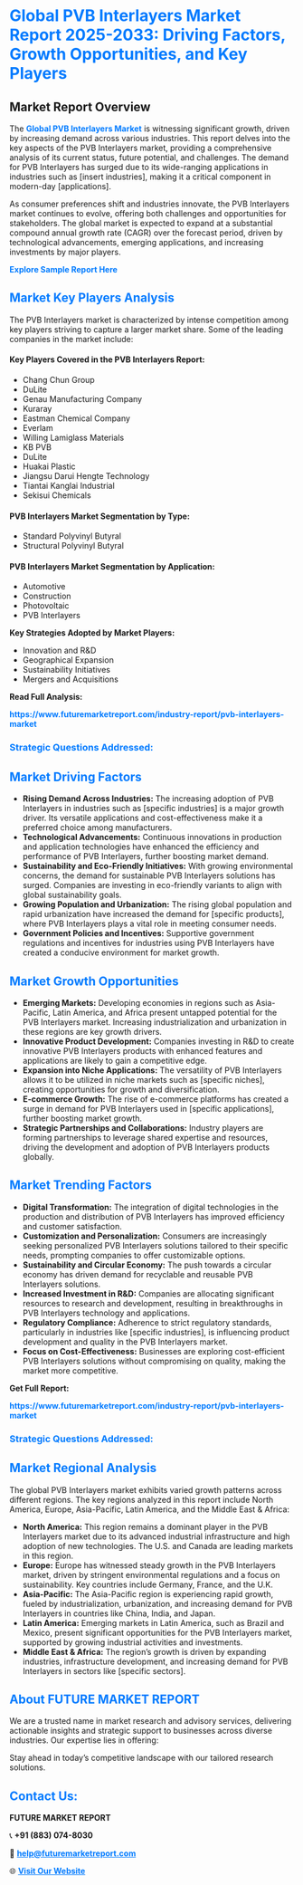 <h1 style="color: #007BFF;">Global PVB Interlayers Market Report 2025-2033: Driving Factors, Growth Opportunities, and Key Players</h1>

<section id="overview">
<h2>Market Report Overview</h2>
<p>The <a href="https://www.futuremarketreport.com/industry-report/pvb-interlayers-market" style="color: #007BFF; text-decoration: none;"><strong>Global PVB Interlayers Market</strong></a> is witnessing significant growth, driven by increasing demand across various industries. This report delves into the key aspects of the PVB Interlayers market, providing a comprehensive analysis of its current status, future potential, and challenges. The demand for PVB Interlayers has surged due to its wide-ranging applications in industries such as [insert industries], making it a critical component in modern-day [applications].</p>
<p>As consumer preferences shift and industries innovate, the PVB Interlayers market continues to evolve, offering both challenges and opportunities for stakeholders. The global market is expected to expand at a substantial compound annual growth rate (CAGR) over the forecast period, driven by technological advancements, emerging applications, and increasing investments by major players.</p>
</section>

<section id="overview">
<p><a href="https://www.futuremarketreport.com/request-sample/reportId=116689" style="color: #007BFF; text-decoration: none;"><strong>Explore Sample Report Here</strong></a></p>
</section>

<section id="key-players">
<h2 style="color: #007BFF;">Market Key Players Analysis</h2>
<p>The PVB Interlayers market is characterized by intense competition among key players striving to capture a larger market share. Some of the leading companies in the market include:</p>
<h4>Key Players Covered in the PVB Interlayers Report:</h4>
<ul><li>Chang Chun Group</li><li>DuLite</li><li>Genau Manufacturing Company</li><li>Kuraray</li><li>Eastman Chemical Company</li><li>Everlam</li><li>Willing Lamiglass Materials</li><li>KB PVB</li><li>DuLite</li><li>Huakai Plastic</li><li>Jiangsu Darui Hengte Technology</li><li>Tiantai Kanglai Industrial</li><li>Sekisui Chemicals</li></ul>
<h4>PVB Interlayers Market Segmentation by Type:</h4>
<ul><li>Standard Polyvinyl Butyral</li><li>Structural Polyvinyl Butyral</li></ul>

<h4>PVB Interlayers Market Segmentation by Application:</h4>
<ul><li>Automotive</li><li>Construction</li><li>Photovoltaic</li><li>PVB Interlayers</li></ul>
<p><strong>Key Strategies Adopted by Market Players:</strong></p>
<ul>
<li>Innovation and R&D</li>
<li>Geographical Expansion</li>
<li>Sustainability Initiatives</li>
<li>Mergers and Acquisitions</li>
</ul>
</section>

<section>
<p><strong>Read Full Analysis: </strong></p><a href="https://www.futuremarketreport.com/industry-report/pvb-interlayers-market" style="color: #007BFF; text-decoration: none;"><strong>https://www.futuremarketreport.com/industry-report/pvb-interlayers-market</strong></a>
<h3 style="color: #007BFF;">Strategic Questions Addressed:</h3>
</section>

<section id="driving-factors">
<h2 style="color: #007BFF;">Market Driving Factors</h2>
<ul>
<li><strong>Rising Demand Across Industries:</strong> The increasing adoption of PVB Interlayers in industries such as [specific industries] is a major growth driver. Its versatile applications and cost-effectiveness make it a preferred choice among manufacturers.</li>
<li><strong>Technological Advancements:</strong> Continuous innovations in production and application technologies have enhanced the efficiency and performance of PVB Interlayers, further boosting market demand.</li>
<li><strong>Sustainability and Eco-Friendly Initiatives:</strong> With growing environmental concerns, the demand for sustainable PVB Interlayers solutions has surged. Companies are investing in eco-friendly variants to align with global sustainability goals.</li>
<li><strong>Growing Population and Urbanization:</strong> The rising global population and rapid urbanization have increased the demand for [specific products], where PVB Interlayers plays a vital role in meeting consumer needs.</li>
<li><strong>Government Policies and Incentives:</strong> Supportive government regulations and incentives for industries using PVB Interlayers have created a conducive environment for market growth.</li>
</ul>
</section>

<section id="growth-opportunities">
<h2 style="color: #007BFF;">Market Growth Opportunities</h2>
<ul>
<li><strong>Emerging Markets:</strong> Developing economies in regions such as Asia-Pacific, Latin America, and Africa present untapped potential for the PVB Interlayers market. Increasing industrialization and urbanization in these regions are key growth drivers.</li>
<li><strong>Innovative Product Development:</strong> Companies investing in R&D to create innovative PVB Interlayers products with enhanced features and applications are likely to gain a competitive edge.</li>
<li><strong>Expansion into Niche Applications:</strong> The versatility of PVB Interlayers allows it to be utilized in niche markets such as [specific niches], creating opportunities for growth and diversification.</li>
<li><strong>E-commerce Growth:</strong> The rise of e-commerce platforms has created a surge in demand for PVB Interlayers used in [specific applications], further boosting market growth.</li>
<li><strong>Strategic Partnerships and Collaborations:</strong> Industry players are forming partnerships to leverage shared expertise and resources, driving the development and adoption of PVB Interlayers products globally.</li>
</ul>
</section>

<section id="trending-factors">
<h2 style="color: #007BFF;">Market Trending Factors</h2>
<ul>
<li><strong>Digital Transformation:</strong> The integration of digital technologies in the production and distribution of PVB Interlayers has improved efficiency and customer satisfaction.</li>
<li><strong>Customization and Personalization:</strong> Consumers are increasingly seeking personalized PVB Interlayers solutions tailored to their specific needs, prompting companies to offer customizable options.</li>
<li><strong>Sustainability and Circular Economy:</strong> The push towards a circular economy has driven demand for recyclable and reusable PVB Interlayers solutions.</li>
<li><strong>Increased Investment in R&D:</strong> Companies are allocating significant resources to research and development, resulting in breakthroughs in PVB Interlayers technology and applications.</li>
<li><strong>Regulatory Compliance:</strong> Adherence to strict regulatory standards, particularly in industries like [specific industries], is influencing product development and quality in the PVB Interlayers market.</li>
<li><strong>Focus on Cost-Effectiveness:</strong> Businesses are exploring cost-efficient PVB Interlayers solutions without compromising on quality, making the market more competitive.</li>
</ul>
</section>

<section>
<p><strong>Get Full Report: </strong></p><a href="https://www.futuremarketreport.com/industry-report/pvb-interlayers-market" style="color: #007BFF; text-decoration: none;"><strong>https://www.futuremarketreport.com/industry-report/pvb-interlayers-market</strong></a>
<h3 style="color: #007BFF;">Strategic Questions Addressed:</h3>
</section>


<section id="regional-analysis">
<h2 style="color: #007BFF;">Market Regional Analysis</h2>
<p>The global PVB Interlayers market exhibits varied growth patterns across different regions. The key regions analyzed in this report include North America, Europe, Asia-Pacific, Latin America, and the Middle East & Africa:</p>
<ul>
<li><strong>North America:</strong> This region remains a dominant player in the PVB Interlayers market due to its advanced industrial infrastructure and high adoption of new technologies. The U.S. and Canada are leading markets in this region.</li>
<li><strong>Europe:</strong> Europe has witnessed steady growth in the PVB Interlayers market, driven by stringent environmental regulations and a focus on sustainability. Key countries include Germany, France, and the U.K.</li>
<li><strong>Asia-Pacific:</strong> The Asia-Pacific region is experiencing rapid growth, fueled by industrialization, urbanization, and increasing demand for PVB Interlayers in countries like China, India, and Japan.</li>
<li><strong>Latin America:</strong> Emerging markets in Latin America, such as Brazil and Mexico, present significant opportunities for the PVB Interlayers market, supported by growing industrial activities and investments.</li>
<li><strong>Middle East & Africa:</strong> The region’s growth is driven by expanding industries, infrastructure development, and increasing demand for PVB Interlayers in sectors like [specific sectors].</li>
</ul>
</section>

<footer>
<h2 style="color: #007BFF;">About FUTURE MARKET REPORT</h2>
<p>We are a trusted name in market research and advisory services, delivering actionable insights and strategic support to businesses across diverse industries. Our expertise lies in offering:</p>

<p>Stay ahead in today’s competitive landscape with our tailored research solutions.</p>

<h2 style="color: #007BFF;">Contact Us:</h2>
<p><strong>FUTURE MARKET REPORT</strong></p>
<p>📞 <strong>+91 (883) 074-8030</strong></p>
<p>📧 <strong><a href="mailto:help@futuremarketreport.com" style="color: #007BFF;">help@futuremarketreport.com</a></strong></p>
<p>🌐 <strong><a href="https://www.futuremarketreport.com/" style="color: #007BFF;">Visit Our Website</a></strong></p>
</footer>